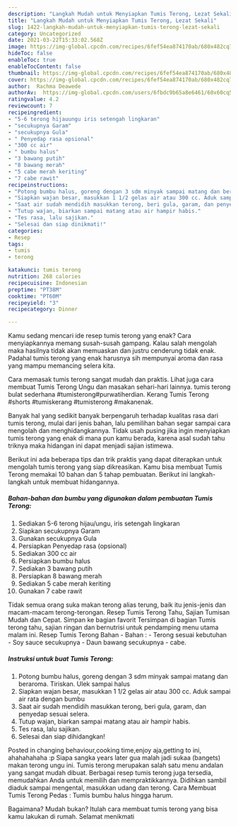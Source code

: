 ```yaml
---
description: "Langkah Mudah untuk Menyiapkan Tumis Terong, Lezat Sekali"
title: "Langkah Mudah untuk Menyiapkan Tumis Terong, Lezat Sekali"
slug: 1422-langkah-mudah-untuk-menyiapkan-tumis-terong-lezat-sekali
category: Uncategorized
date: 2021-03-22T15:33:02.568Z
image: https://img-global.cpcdn.com/recipes/6fef54ea874170ab/680x482cq70/tumis-terong-foto-resep-utama.jpg
hideToc: false
enableToc: true
enableTocContent: false
thumbnail: https://img-global.cpcdn.com/recipes/6fef54ea874170ab/680x482cq70/tumis-terong-foto-resep-utama.jpg
cover: https://img-global.cpcdn.com/recipes/6fef54ea874170ab/680x482cq70/tumis-terong-foto-resep-utama.jpg
author:  Rachma Deawede
authorAv:  https://img-global.cpcdn.com/users/6fbdc9b65a8e6461/60x60cq50/avatar.jpg
ratingvalue: 4.2
reviewcount: 7
recipeingredient:
- "5-6 terong hijauungu iris setengah lingkaran"
- "secukupnya Garam"
- "secukupnya Gula"
- " Penyedap rasa opsional"
- "300 cc air"
- " bumbu halus"
- "3 bawang putih"
- "8 bawang merah"
- "5 cabe merah keriting"
- "7 cabe rawit"
recipeinstructions:
- "Potong bumbu halus, goreng dengan 3 sdm minyak sampai matang dan beraroma. Tiriskan. Ulek sampai halus"
- "Siapkan wajan besar, masukkan 1 1/2 gelas air atau 300 cc. Aduk sampai air rata dengan bumbu"
- "Saat air sudah mendidih masukkan terong, beri gula, garam, dan penyedap sesuai selera."
- "Tutup wajan, biarkan sampai matang atau air hampir habis."
- "Tes rasa, lalu sajikan."
- "Selesai dan siap dinikmati!"
categories:
- Resep
tags:
- tumis
- terong

katakunci: tumis terong 
nutrition: 268 calories
recipecuisine: Indonesian
preptime: "PT38M"
cooktime: "PT60M"
recipeyield: "3"
recipecategory: Dinner

---
```



Kamu sedang mencari ide resep tumis terong yang enak? Cara menyiapkannya memang susah-susah gampang. Kalau salah mengolah maka hasilnya tidak akan memuaskan dan justru cenderung tidak enak. Padahal tumis terong yang enak harusnya sih mempunyai aroma dan rasa yang mampu memancing selera kita.


Cara memasak tumis terong sangat mudah dan praktis. Lihat juga cara membuat Tumis Terong Ungu dan masakan sehari-hari lainnya. tumis terong bulat sederhana #tumisterong#purwatiherdian. Kerang Tumis Terong #shorts #tumiskerang #tumisterong #makanenak.

Banyak hal yang sedikit banyak berpengaruh terhadap kualitas rasa dari tumis terong, mulai dari jenis bahan, lalu pemilihan bahan segar sampai cara mengolah dan menghidangkannya. Tidak usah pusing jika ingin menyiapkan tumis terong yang enak di mana pun kamu berada, karena asal sudah tahu triknya maka hidangan ini dapat menjadi sajian istimewa.


Berikut ini ada beberapa tips dan trik praktis yang dapat diterapkan untuk mengolah tumis terong yang siap dikreasikan. Kamu bisa membuat Tumis Terong memakai 10 bahan dan 5 tahap pembuatan. Berikut ini langkah-langkah untuk membuat hidangannya.

<!--inarticleads1-->

##### Bahan-bahan dan bumbu yang digunakan dalam pembuatan Tumis Terong:

1. Sediakan 5-6 terong hijau/ungu, iris setengah lingkaran
1. Siapkan secukupnya Garam
1. Gunakan secukupnya Gula
1. Persiapkan  Penyedap rasa (opsional)
1. Sediakan 300 cc air
1. Persiapkan  bumbu halus
1. Sediakan 3 bawang putih
1. Persiapkan 8 bawang merah
1. Sediakan 5 cabe merah keriting
1. Gunakan 7 cabe rawit


Tidak semua orang suka makan terong alias terung, baik itu jenis-jenis dan macam-macam terong-terongan. Resep Tumis Terong Tahu, Sajian Tumisan Mudah dan Cepat. Simpan ke bagian favorit Tersimpan di bagian Tumis terong tahu, sajian ringan dan bernutrisi untuk pendamping menu utama malam ini. Resep Tumis Terong Bahan - Bahan : - Terong sesuai kebutuhan - Soy sauce secukupnya - Daun bawang secukupnya - cabe. 

<!--inarticleads2-->

##### Instruksi untuk buat Tumis Terong:

1. Potong bumbu halus, goreng dengan 3 sdm minyak sampai matang dan beraroma. Tiriskan. Ulek sampai halus
1. Siapkan wajan besar, masukkan 1 1/2 gelas air atau 300 cc. Aduk sampai air rata dengan bumbu
1. Saat air sudah mendidih masukkan terong, beri gula, garam, dan penyedap sesuai selera.
1. Tutup wajan, biarkan sampai matang atau air hampir habis.
1. Tes rasa, lalu sajikan.
1. Selesai dan siap dihidangkan!

Posted in changing behaviour,cooking time,enjoy aja,getting to ini, ahahahahaha :p Siapa sangka years later gua malah jadi sukaa (bangets) makan terong ungu ini. Tumis terong merupakan salah satu menu andalan yang sangat mudah dibuat. Berbagai resep tumis terong juga tersedia, memudahkan Anda untuk memilih dan mempraktikkannya. Didihkan sambil diaduk sampai mengental, masukkan udang dan terong. Cara Membuat Tumis Terong Pedas : Tumis bumbu halus hingga harum. 

Bagaimana? Mudah bukan? Itulah cara membuat tumis terong yang bisa kamu lakukan di rumah. Selamat menikmati
